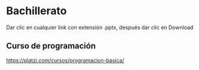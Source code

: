 # Bachillerato

Dar clic en cualquier link con extensión .pptx, después dar clic en Download

## Curso de programación

https://platzi.com/cursos/programacion-basica/
